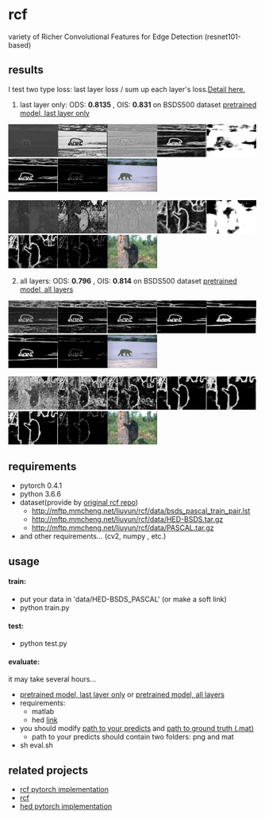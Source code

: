 # rcf

variety of Richer Convolutional Features for Edge Detection (resnet101-based)

## results

I test two type loss: last layer loss / sum up each layer's loss.[Detail here.](https://github.com/mayorx/rcf/pull/2/files)

1. last layer only:
ODS: **0.8135** , OIS: **0.831** on BSDS500 dataset
[pretrained model, last layer only](https://drive.google.com/open?id=12JsCtpnMpnyauoceHiJoW94jQnH6MIr8)

<img src="examples/final_layer/100007-1.png" width="100" /><img src="examples/final_layer/100007-2.png" width="100" /><img src="examples/final_layer/100007-3.png" width="100" /><img src="examples/final_layer/100007-4.png" width="100" /><img src="examples/final_layer/100007-5.png" width="100" /><img src="examples/final_layer/100007-6.png" width="100" /><img src="examples/final_layer/100007-nms.png" width="100" /><img src="examples/final_layer/100007-img.jpg" width="100" />

<img src="examples/final_layer/100039-1.png" width="100" /><img src="examples/final_layer/100039-2.png" width="100" /><img src="examples/final_layer/100039-3.png" width="100" /><img src="examples/final_layer/100039-4.png" width="100" /><img src="examples/final_layer/100039-5.png" width="100" /><img src="examples/final_layer/100039-6.png" width="100" /><img src="examples/final_layer/100039-nms.png" width="100" /><img src="examples/final_layer/100039-img.jpg" width="100" />

2. all layers:
ODS: **0.796** , OIS: **0.814**  on BSDS500 dataset
[pretrained model, all layers](https://drive.google.com/open?id=1v9QFjkKtWTwPC3vOoHsy3zi9cKk8BlWN)

<img src="examples/all_layer/100007-1.png" width="100" /><img src="examples/all_layer/100007-2.png" width="100" /><img src="examples/all_layer/100007-3.png" width="100" /><img src="examples/all_layer/100007-4.png" width="100" /><img src="examples/all_layer/100007-5.png" width="100" /><img src="examples/all_layer/100007-6.png" width="100" /><img src="examples/all_layer/100007-nms.png" width="100" /><img src="examples/all_layer/100007-img.jpg" width="100" />

<img src="examples/all_layer/100039-1.png" width="100" /><img src="examples/all_layer/100039-2.png" width="100" /><img src="examples/all_layer/100039-3.png" width="100" /><img src="examples/all_layer/100039-4.png" width="100" /><img src="examples/all_layer/100039-5.png" width="100" /><img src="examples/all_layer/100039-6.png" width="100" /><img src="examples/all_layer/100039-nms.png" width="100" /><img src="examples/all_layer/100039-img.jpg" width="100" />

## requirements

* pytorch 0.4.1
* python 3.6.6
* dataset(provide by [original rcf repo](https://github.com/yun-liu/rcf))
    * http://mftp.mmcheng.net/liuyun/rcf/data/bsds_pascal_train_pair.lst
    * http://mftp.mmcheng.net/liuyun/rcf/data/HED-BSDS.tar.gz
    * http://mftp.mmcheng.net/liuyun/rcf/data/PASCAL.tar.gz
* and other requirements... (cv2, numpy , etc.)

## usage

#### train:

* put your data in 'data/HED-BSDS_PASCAL' (or make a soft link)
* python train.py

#### test:
* python test.py

#### evaluate:

it may take several hours...

* [pretrained model, last layer only](https://drive.google.com/open?id=12JsCtpnMpnyauoceHiJoW94jQnH6MIr8) or [pretrained model, all layers](https://drive.google.com/open?id=1v9QFjkKtWTwPC3vOoHsy3zi9cKk8BlWN)
* requirements:
  * matlab
  * hed [link](https://github.com/xwjabc/hed/tree/c8ed5abc4d2b6ad2862b0d61cf6184ce2cdf3cae)
* you should modify [path to your predicts](https://github.com/mayorx/rcf/blob/master/eval_edge.m#L3) and [path to ground truth (.mat)](https://github.com/mayorx/rcf/blob/master/eval_edge.m#L39)
  * path to your predicts should contain two folders: png and mat
* sh eval.sh

## related projects

* [rcf pytorch implementation](https://github.com/meteorshowers/RCF-pytorch)
* [rcf](https://github.com/yun-liu/rcf)
* [hed pytorch implementation](https://github.com/xwjabc/hed)
